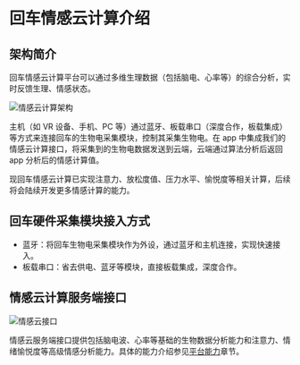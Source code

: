 # 回车情感云计算介绍

## 架构简介
回车情感云计算平台可以通过多维生理数据（包括脑电、心率等）的综合分析，实时反馈生理、情感状态。

![情感云计算架构](https://d.pr/i/CidieJ+)

主机（如 VR 设备、手机、PC 等）通过蓝牙、板载串口（深度合作，板载集成）等方式来连接回车的生物电采集模块，控制其采集生物电。在 app 中集成我们的情感云计算接口，将采集到的生物电数据发送到云端，云端通过算法分析后返回 app 分析后的情感计算值。

现回车情感云计算已实现注意力、放松度值、压力水平、愉悦度等相关计算，后续将会陆续开发更多情感计算的能力。

## 回车硬件采集模块接入方式
* 蓝牙：将回车生物电采集模块作为外设，通过蓝牙和主机连接，实现快速接入。
* 板载串口：省去供电、蓝牙等模块，直接板载集成，深度合作。

## 情感云计算服务端接口

![情感云接口](https://d.pr/i/LLiWac+)

情感云服务端接口提供包括脑电波、心率等基础的生物数据分析能力和注意力、情绪愉悦度等高级情感分析能力。具体的能力介绍参见[平台能力]()章节。